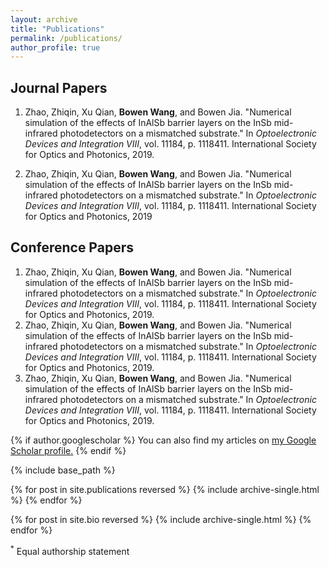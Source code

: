 ```yaml
---
layout: archive
title: "Publications"
permalink: /publications/
author_profile: true
---
```




## Journal Papers

1. Zhao, Zhiqin, Xu Qian, **Bowen Wang**, and Bowen Jia. "Numerical simulation of the effects of InAlSb barrier layers on the InSb mid-infrared photodetectors on a mismatched substrate." In *Optoelectronic Devices and Integration VIII*, vol. 11184, p. 1118411. International Society for Optics and Photonics, 2019.<a href="{{ https://github.com/jayrobwilliams/Peace-Agreement-Strength }}"><i class="fab fa-fw fa-github zoom" aria-hidden="true"></i></a> <a href="{{ https://bw-wang.github.io/publications/ }}"><i class="fas fa-fw fa-code zoom" aria-hidden="true"></i></a>  <a href="{{ /files/pdf/papers/SPIE.pdf }}"><i class="fas fa-fw fa-file-pdf zoom" aria-hidden="true"></i></a>  <a href="{{ https://doi.org/10.1117/12.2536915 }}"><i class="fas fa-fw fa-link zoom" aria-hidden="true"></i></a>

2. Zhao, Zhiqin, Xu Qian, **Bowen Wang**, and Bowen Jia. "Numerical simulation of the effects of InAlSb barrier layers on the InSb mid-infrared photodetectors on a mismatched substrate." In *Optoelectronic Devices and Integration VIII*, vol. 11184, p. 1118411. International Society for Optics and Photonics, 2019<a href="{{ https://github.com/jayrobwilliams/Peace-Agreement-Strength }}"><i class="fab fa-fw fa-github zoom" aria-hidden="true"></i></a> <a href="{{ https://bw-wang.github.io/publications/ }}"><i class="fas fa-fw fa-code zoom" aria-hidden="true"></i></a>  <a href="{{ /files/pdf/papers/SPIE.pdf }}"><i class="fas fa-fw fa-file-pdf zoom" aria-hidden="true"></i></a>  <a href="{{ https://doi.org/10.1117/12.2536915 }}"><i class="fas fa-fw fa-link zoom" aria-hidden="true"></i></a>

## Conference Papers

1. Zhao, Zhiqin, Xu Qian, **Bowen Wang**, and Bowen Jia. "Numerical simulation of the effects of InAlSb barrier layers on the InSb mid-infrared photodetectors on a mismatched substrate." In *Optoelectronic Devices and Integration VIII*, vol. 11184, p. 1118411. International Society for Optics and Photonics, 2019.<a href="{{ https://github.com/jayrobwilliams/Peace-Agreement-Strength }}"><i class="fab fa-fw fa-github zoom" aria-hidden="true"></i></a> <a href="{{ https://bw-wang.github.io/publications/ }}"><i class="fas fa-fw fa-code zoom" aria-hidden="true"></i></a>  <a href="{{ /files/pdf/papers/SPIE.pdf }}"><i class="fas fa-fw fa-file-pdf zoom" aria-hidden="true"></i></a>  <a href="{{ https://doi.org/10.1117/12.2536915 }}"><i class="fas fa-fw fa-link zoom" aria-hidden="true"></i></a>
2. Zhao, Zhiqin, Xu Qian, **Bowen Wang**, and Bowen Jia. "Numerical simulation of the effects of InAlSb barrier layers on the InSb mid-infrared photodetectors on a mismatched substrate." In *Optoelectronic Devices and Integration VIII*, vol. 11184, p. 1118411. International Society for Optics and Photonics, 2019.<a href="{{ https://github.com/jayrobwilliams/Peace-Agreement-Strength }}"><i class="fab fa-fw fa-github zoom" aria-hidden="true"></i></a> <a href="{{ https://bw-wang.github.io/publications/ }}"><i class="fas fa-fw fa-code zoom" aria-hidden="true"></i></a>  <a href="{{ /files/pdf/papers/SPIE.pdf }}"><i class="fas fa-fw fa-file-pdf zoom" aria-hidden="true"></i></a>  <a href="{{ https://doi.org/10.1117/12.2536915 }}"><i class="fas fa-fw fa-link zoom" aria-hidden="true"></i></a>
3. Zhao, Zhiqin, Xu Qian, **Bowen Wang**, and Bowen Jia. "Numerical simulation of the effects of InAlSb barrier layers on the InSb mid-infrared photodetectors on a mismatched substrate." In *Optoelectronic Devices and Integration VIII*, vol. 11184, p. 1118411. International Society for Optics and Photonics, 2019.<a href="{{ https://github.com/jayrobwilliams/Peace-Agreement-Strength }}"><i class="fab fa-fw fa-github zoom" aria-hidden="true"></i></a> <a href="{{ https://bw-wang.github.io/publications/ }}"><i class="fas fa-fw fa-code zoom" aria-hidden="true"></i></a>  <a href="{{ /files/pdf/papers/SPIE.pdf }}"><i class="fas fa-fw fa-file-pdf zoom" aria-hidden="true"></i></a>  <a href="{{ https://doi.org/10.1117/12.2536915 }}"><i class="fas fa-fw fa-link zoom" aria-hidden="true"></i></a>

<nbsp>

{% if author.googlescholar %}
  You can also find my articles on <u><a href="{{author.googlescholar}}">my Google Scholar profile</a>.</u>
{% endif %}

{% include base_path %}

{% for post in site.publications reversed %}
  {% include archive-single.html %}
{% endfor %}



{% for post in site.bio reversed %}
  {% include archive-single.html %}
{% endfor %}

<sup>*</sup> Equal authorship statement